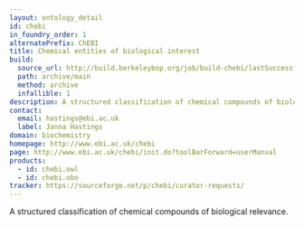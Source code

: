 ```yaml
---
layout: ontology_detail
id: chebi
in_foundry_order: 1
alternatePrefix: ChEBI
title: Chemical entities of biological interest
build:
  source_url: http://build.berkeleybop.org/job/build-chebi/lastSuccessfulBuild/artifact/*zip*/archive.zip
  path: archive/main
  method: archive
  infallible: 1
description: A structured classification of chemical compounds of biological relevance.
contact: 
  email: hastings@ebi.ac.uk
  label: Janna Hastings
domain: biochemistry
homepage: http://www.ebi.ac.uk/chebi
page: http://www.ebi.ac.uk/chebi/init.do?toolBarForward=userManual
products: 
  - id: chebi.owl
  - id: chebi.obo
tracker: https://sourceforge.net/p/chebi/curator-requests/
---
```


A structured classification of chemical compounds of biological relevance.
